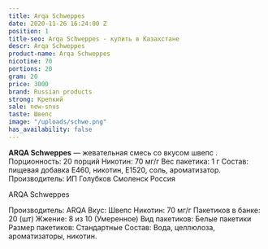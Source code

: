 ```yaml
---
title: Arqa Schweppes
date: 2020-11-26 16:24:00 Z
position: 1
title-seo: Arqa Schweppes - купить в Казахстане
descr: Arqa Schweppes
product-name: Arqa Schweppes
nicotine: 70
portions: 20
gram: 20
price: 3000
brand: Russian products
strong: Крепкий
sale: new-snus
taste: Швепс
image: "/uploads/schwe.png"
has_availability: false
---
```


**ARQA Schweppes** — жевательная смесь со вкусом швепс . Порционность: 20 порций Никотин: 70 мг/г Вес пакетика: 1 г Состав: пищевая добавка E460, никотин, E1520, соль, ароматизатор. Производитель: ИП Голубков Смоленск Россия

ARQA Schweppes

Производитель: ARQA Вкус: Швепс Никотин: 70 мг/г Пакетиков в банке: 20 (шт) Жжение: 8 из 10 (Умеренное) Вид пакетиков: Белые пакетики Размер пакетиков: Стандартные Состав: Вода, целлюлоза, ароматизаторы, никотин.